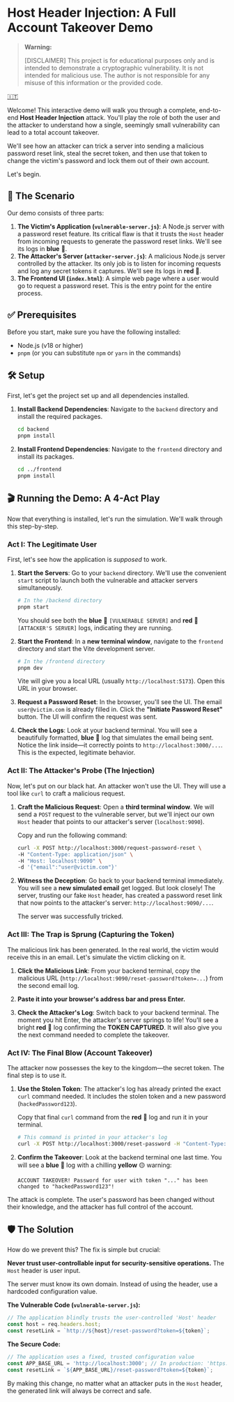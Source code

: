 # Host Header Injection: A Full Account Takeover Demo

> **Warning:**
>
> [DISCLAIMER] This project is for educational purposes only and is intended to demonstrate a cryptographic vulnerability. It is not intended for malicious use. The author is not responsible for any misuse of this information or the provided code.

[🇮🇹](/host-header-injection/docs/ita.md)

Welcome\! This interactive demo will walk you through a complete, end-to-end **Host Header Injection** attack. You'll play the role of both the user and the attacker to understand how a single, seemingly small vulnerability can lead to a total account takeover.

We'll see how an attacker can trick a server into sending a malicious password reset link, steal the secret token, and then use that token to change the victim's password and lock them out of their own account.

Let's begin.

## 🚀 The Scenario

Our demo consists of three parts:

1.  **The Victim's Application (`vulnerable-server.js`)**: A Node.js server with a password reset feature. Its critical flaw is that it trusts the `Host` header from incoming requests to generate the password reset links. We'll see its logs in **blue** 🔵.
2.  **The Attacker's Server (`attacker-server.js`)**: A malicious Node.js server controlled by the attacker. Its only job is to listen for incoming requests and log any secret tokens it captures. We'll see its logs in **red** 🔴.
3.  **The Frontend UI (`index.html`)**: A simple web page where a user would go to request a password reset. This is the entry point for the entire process.

## ✅ Prerequisites

Before you start, make sure you have the following installed:

  * Node.js (v18 or higher)
  * `pnpm` (or you can substitute `npm` or `yarn` in the commands)

## 🛠️ Setup

First, let's get the project set up and all dependencies installed.

1.  **Install Backend Dependencies**:
    Navigate to the `backend` directory and install the required packages.

    ```bash
    cd backend
    pnpm install
    ```

2.  **Install Frontend Dependencies**:
    Navigate to the `frontend` directory and install its packages.

    ```bash
    cd ../frontend
    pnpm install
    ```

## 🎬 Running the Demo: A 4-Act Play

Now that everything is installed, let's run the simulation. We'll walk through this step-by-step.

### Act I: The Legitimate User

First, let's see how the application is *supposed* to work.

1.  **Start the Servers**:
    Go to your `backend` directory. We'll use the convenient `start` script to launch both the vulnerable and attacker servers simultaneously.

    ```bash
    # In the /backend directory
    pnpm start
    ```

    You should see both the **blue** 🔵 `[VULNERABLE SERVER]` and **red** 🔴 `[ATTACKER'S SERVER]` logs, indicating they are running.

2.  **Start the Frontend**:
    In a **new terminal window**, navigate to the `frontend` directory and start the Vite development server.

    ```bash
    # In the /frontend directory
    pnpm dev
    ```

    Vite will give you a local URL (usually `http://localhost:5173`). Open this URL in your browser.

3.  **Request a Password Reset**:
    In the browser, you'll see the UI. The email `user@victim.com` is already filled in. Click the **"Initiate Password Reset"** button. The UI will confirm the request was sent.

4.  **Check the Logs**:
    Look at your backend terminal. You will see a beautifully formatted, **blue** 🔵 log that simulates the email being sent. Notice the link inside—it correctly points to `http://localhost:3000/...`. This is the expected, legitimate behavior.

### Act II: The Attacker's Probe (The Injection)

Now, let's put on our black hat. An attacker won't use the UI. They will use a tool like `curl` to craft a malicious request.

1.  **Craft the Malicious Request**:
    Open a **third terminal window**. We will send a `POST` request to the vulnerable server, but we'll inject our own `Host` header that points to our attacker's server (`localhost:9090`).

    Copy and run the following command:

    ```bash
    curl -X POST http://localhost:3000/request-password-reset \
    -H "Content-Type: application/json" \
    -H "Host: localhost:9090" \
    -d '{"email":"user@victim.com"}'
    ```

2.  **Witness the Deception**:
    Go back to your backend terminal immediately. You will see a **new simulated email** get logged. But look closely\! The server, trusting our fake `Host` header, has created a password reset link that now points to the attacker's server: `http://localhost:9090/...`.

    The server was successfully tricked.

### Act III: The Trap is Sprung (Capturing the Token)

The malicious link has been generated. In the real world, the victim would receive this in an email. Let's simulate the victim clicking on it.

1.  **Click the Malicious Link**:
    From your backend terminal, copy the malicious URL (`http://localhost:9090/reset-password?token=...`) from the second email log.

2.  **Paste it into your browser's address bar and press Enter.**

3.  **Check the Attacker's Log**:
    Switch back to your backend terminal. The moment you hit Enter, the attacker's server springs to life\! You'll see a bright **red** 🔴 log confirming the **TOKEN CAPTURED**. It will also give you the next command needed to complete the takeover.

### Act IV: The Final Blow (Account Takeover)

The attacker now possesses the key to the kingdom—the secret token. The final step is to use it.

1.  **Use the Stolen Token**:
    The attacker's log has already printed the exact `curl` command needed. It includes the stolen token and a new password (`hackedPassword123`).

    Copy that final `curl` command from the **red** 🔴 log and run it in your terminal.

    ```bash
    # This command is printed in your attacker's log
    curl -X POST http://localhost:3000/reset-password -H "Content-Type: application/json" -d '{"token":"[THE_CAPTURED_TOKEN]","newPassword":"hackedPassword123"}'
    ```

2.  **Confirm the Takeover**:
    Look at the backend terminal one last time. You will see a **blue** 🔵 log with a chilling **yellow** 🟡 warning:

    `ACCOUNT TAKEOVER! Password for user with token "..." has been changed to "hackedPassword123"!`

The attack is complete. The user's password has been changed without their knowledge, and the attacker has full control of the account.

## 🛡️ The Solution

How do we prevent this? The fix is simple but crucial:

**Never trust user-controllable input for security-sensitive operations.** The `Host` header is user input.

The server must know its own domain. Instead of using the header, use a hardcoded configuration value.

**The Vulnerable Code (`vulnerable-server.js`):**

```javascript
// The application blindly trusts the user-controlled 'Host' header
const host = req.headers.host;
const resetLink = `http://${host}/reset-password?token=${token}`;
```

**The Secure Code:**

```javascript
// The application uses a fixed, trusted configuration value
const APP_BASE_URL = 'http://localhost:3000'; // In production: 'https://your-real-domain.com'
const resetLink = `${APP_BASE_URL}/reset-password?token=${token}`;
```

By making this change, no matter what an attacker puts in the `Host` header, the generated link will always be correct and safe.